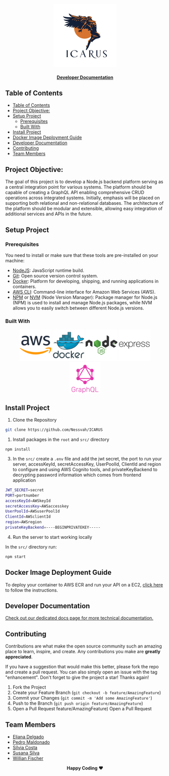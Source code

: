 <div align="center">
  <a href="https://icarus-docs.netlify.app">
    <img src="./docs/images/icarus_logo.png" alt="Icarus Logo" width="200" height="200">
  </a>

  <h4>
    <a href="https://icarus-docs.netlify.app">Developer Documentation</a>
  </h4>
</div>

## Table of Contents

- [Table of Contents](#table-of-contents)
- [Project Objective:](#project-objective)
- [Setup Project](#setup-project)
  - [Prerequisites](#prerequisites)
  - [Built With](#built-with)
- [Install Project](#install-project)
- [Docker Image Deployment Guide](#docker-image-deployment-guide)
- [Developer Documentation](#developer-documentation)
- [Contributing](#contributing)
- [Team Members](#team-members)

## Project Objective:

The goal of this project is to develop a Node.js backend platform serving as a central integration point for various systems. The platform should be capable of creating a GraphQL API enabling comprehensive CRUD operations across integrated systems. Initially, emphasis will be placed on supporting both relational and non-relational databases. The architecture of the platform should be modular and extensible, allowing easy integration of additional services and APIs in the future.

## Setup Project

### Prerequisites

You need to install or make sure that these tools are pre-installed on your machine:

- [NodeJS](https://nodejs.org/en/download/): JavaScript runtime build.
- [Git](https://git-scm.com/): Open source version control system.
- [Docker](https://www.docker.com/): Platform for developing, shipping, and running applications in containers.
- [AWS CLI](https://docs.aws.amazon.com/cli/latest/userguide/getting-started-prereqs.html): Command-line interface for Amazon Web Services (AWS).
- [NPM](https://www.npmjs.com/package/npm) or [NVM](https://github.com/nvm-sh/nvm?tab=readme-ov-file#installing-and-updating) (Node Version Manager): Package manager for Node.js (NPM) is used to install and manage Node.js packages, while NVM allows you to easily switch between different Node.js versions.

### Built With

<div align="center">
  <img src="https://raw.githubusercontent.com/devicons/devicon/master/icons/amazonwebservices/amazonwebservices-original-wordmark.svg" alt="AWS" style="width: 100px; height: 100px;">
<img src="https://raw.githubusercontent.com/devicons/devicon/master/icons/docker/docker-original-wordmark.svg" alt="Docker" style="width: 100px; height: 100px;">
<img src="https://raw.githubusercontent.com/devicons/devicon/master/icons/nodejs/nodejs-original-wordmark.svg" alt="Node.js" style="width: 100px; height: 100px; ">
<img src="https://raw.githubusercontent.com/devicons/devicon/master/icons/express/express-original-wordmark.svg" alt="Express" style="width: 100px; height: 100px;">
<img src="https://raw.githubusercontent.com/devicons/devicon/master/icons/graphql/graphql-plain-wordmark.svg" alt="GraphQL" style="width: 100px; height: 100px;">
</div>

## Install Project

1. Clone the Repository

```bash
git clone https://github.com/Nessvah/ICARUS
```

1. Install packages in the `root` and `src/` directory

```
npm install
```

3. In the `src/` create a `.env` file and add the jwt secret, the port to run your server, accessKeyId, secretAccessKey, UserPoolId, ClientId and region to configure and using AWS Cognito tools, and privateKeyBackend to decrypting password information which comes from frontend application

```bash
JWT_SECRET=secret
PORT=portnumber
accessKeyId=AWSkeyId
secretAccessKey=AWSaccesskey
UserPoolId=AWSuserPoolId
ClientId=AWSclientId
region=AWSregion
privateKeyBackend=----BEGINPRIVATEKEY-----

```

4. Run the server to start working locally

In the `src/` directory run:

```bash
npm start
```

## Docker Image Deployment Guide

To deploy your container to AWS ECR and run your API on a EC2, [click here](./docs/md/docker-ec2.md) to follow the instructions.

## Developer Documentation

[Check out our dedicated docs page for more technical documentation.](https://icarus-docs.netlify.app)

## Contributing

Contributions are what make the open source community such an amazing place to learn, inspire, and create. Any contributions you make are **greatly appreciated**.

If you have a suggestion that would make this better, please fork the repo and create a pull request. You can also simply open an issue with the tag "enhancement".
Don't forget to give the project a star! Thanks again!

1. Fork the Project
2. Create your Feature Branch (`git checkout -b feature/AmazingFeature`)
3. Commit your Changes (`git commit -m 'Add some AmazingFeature'`)
4. Push to the Branch (`git push origin feature/AmazingFeature`)
5. Open a Pull Request feature/AmazingFeature)
   Open a Pull Request

## Team Members

- [Eliana Delgado](https://github.com/EssDelgado)
- [Pedro Maldonado](https://github.com/pedro-afm)
- [Sílvia Costa](https://github.com/Nessvah)
- [Susana Silva](https://github.com/Su401)
- [Willian Fischer](https://github.com/WillianFischer)

<p align="center">
<strong>Happy Coding</strong> ❤️
</p>
